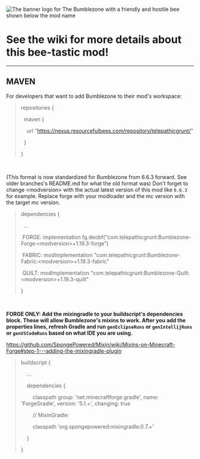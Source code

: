 ![The banner logo for The Bumblezone with a friendly and hostile bee shown below the mod name](https://user-images.githubusercontent.com/40846040/211122783-e4bde0e7-f721-48aa-8095-54dd8319ed40.png)

# See the wiki for more details about this bee-tastic mod!

***

## MAVEN

For developers that want to add Bumblezone to their mod's workspace:

<blockquote>repositories {

&nbsp; maven {

&nbsp; &nbsp; url "https://nexus.resourcefulbees.com/repository/telepathicgrunt/"

&nbsp; }

}</blockquote>

&nbsp;

(This format is now standardized for Bumblezone from 6.6.3 forward. See older branches's README.md for what the old format was) Don't forget to change \<modversion> with the actual latest version of this mod like `6.6.3` for example. Replace forge with your modloader and the mc version with the target mc version.

<blockquote>dependencies {


&nbsp; ...


&nbsp;FORGE: implementation fg.deobf("com.telepathicgrunt:Bumblezone-Forge:\<modversion>+1.19.3-forge")


&nbsp;FABRIC: modImplementation "com.telepathicgrunt:Bumblezone-Fabric:\<modversion>+1.19.3-fabric"


&nbsp;QUILT: modImplementation "com.telepathicgrunt:Bumblezone-Quilt:\<modversion>+1.19.3-quilt"


}</blockquote>

&nbsp;

**FORGE ONLY: Add the mixingradle to your buildscript's dependencies block. These will allow Bumblezone's mixins to work. After you add the properties lines, refresh Gradle and run `genEclipseRuns` or `genIntellijRuns` or `genVSCodeRuns` based on what IDE you are using.**

https://github.com/SpongePowered/Mixin/wiki/Mixins-on-Minecraft-Forge#step-1---adding-the-mixingradle-plugin

<blockquote>buildscript {

&nbsp; &nbsp; ...

&nbsp; &nbsp; dependencies {

&nbsp; &nbsp; &nbsp; &nbsp; classpath group: 'net.minecraftforge.gradle', name: 'ForgeGradle', version: '5.1.+', changing: true

&nbsp; &nbsp; &nbsp; &nbsp; // MixinGradle:

&nbsp; &nbsp; &nbsp; &nbsp; classpath 'org.spongepowered:mixingradle:0.7.+'

&nbsp; &nbsp; }

}</blockquote>
